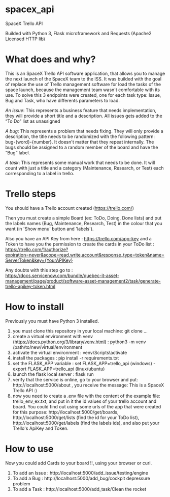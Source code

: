 # spacex_api
SpaceX Trello API

Builded with Python 3, Flask microframework and Requests (Apache2 Licensed HTTP lib)

# What does and why?
This is an SpaceX Trello API software application, that allows you to manage the next launch
of the SpaceX team to the ISS.
It was builded with the goal of replace the use of Trello management software for load the tasks 
of the space launch, because the management team wasn't comfortable with its use.
To solve this 3 endpoints were created, one for each task type: Issue, Bug and Task, who have differents
parameters to load.

*An issue*: This represents a business feature that needs implementation, they will provide a short title and a description. All issues gets added to the “To Do” list as unassigned

*A bug*: This represents a problem that needs fixing. They will only provide a description, the title needs to be randomized with the following pattern: bug-{word}-{number}. It doesn't matter that they repeat internally. The bugs should be assigned to a random member of the board and have the “Bug” label.

*A task*: This represents some manual work that needs to be done. It will count with just a title and a category (Maintenance, Research, or Test) each corresponding to a label in trello.

# Trello steps
You should have a Trello account created (https://trello.com/)

Then you must create a simple Board (ex: ToDo, Doing, Done lists) and put the labels names (Bug, Maintenance, Research, Test) in the colour that you want (in 'Show menu' button and 'labels').

Also you have an API Key from here : https://trello.com/app-key and a Token to have you the permission to create the cards in your ToDo list : https://trello.com/1/authorize?expiration=never&scope=read,write,account&response_type=token&name=ServerToken&key={YourAPIKey}

Any doubts with this step go to : https://docs.servicenow.com/bundle/quebec-it-asset-management/page/product/software-asset-management2/task/generate-trello-apikey-token.html

# How to install
Previously you must have Python 3 installed.
1) you must clone this repository in your local machine: git clone ...
2) create a virtual environment with venv (https://docs.python.org/3/library/venv.html) : python3 -m venv /path/to/new/virtual/environment 
3) activate the virtual environment : venv\Scripts\activate
4) install the packages : pip install -r requirements.txt
5) set the FLASK_APP variable : set FLASK_APP=trello_api (windows) - export FLASK_APP=trello_api (linux/ubuntu)
6) launch the flask local server : flask run
7) verify that the service is online, go to your browser and put: http://localhost:5000/about , you receive the message: This is a SpaceX Trello API :)
8) now you need to create a .env file with the content of the example file: trello_env_ex.txt, and put in it the id values of your trello account and board. 
You could find out using some urls of the app that were created for this purpose:
http://localhost:5000/get/boards, http://localhost:5000/get/lists (find the id for your ToDo list), http://localhost:5000/get/labels (find the labels ids), and also put your Trello's ApiKey and Token.

# How to use
Now you could add Cards to your board !!, using your browser or curl.
1) To add an Issue : http://localhost:5000/add_issue/testing/engine 
2) To add a Bug : http://localhost:5000/add_bug/cockpit depressure problem
3) To add a Task : http://localhost:5000/add_task/Clean the rocket
